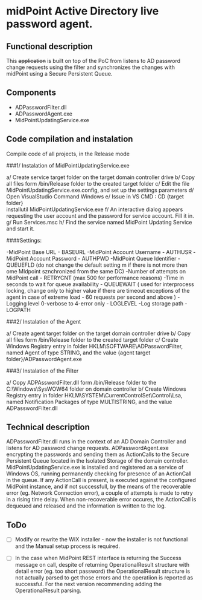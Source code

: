 # midPoint Active Directory live password agent.

## Functional description

This ~~application~~ is built on top of the PoC from listens to AD password change requests using the filter and synchronizes the changes with midPoint using a Secure Persistent Queue.

## Components

- ADPasswordFilter.dll
- ADPasswordAgent.exe
- MidPointUpdatingService.exe

## Code compilation and instalation

Compile code of all projects, in the Release mode

###1/ Instalation of MidPointUpdatingService.exe

a/ Create service target folder on the target domain controller drive
b/ Copy all files form /bin/Release folder to the created target folder
c/ Edit the file MidPointUpdatingService.exe.config, and set up the settings parameters 
d/ Open VisualStudio Command Windows
e/ Issue in VS CMD : 
    CD {target folder}  
    installutil MidPointUpdatingService.exe
f/ An interactive dialog appears requesting the user account and the password for service account. Fill it in.
g/ Run Services.msc
h/ Find the service named MidPoint Updating Service and start it.

####Settings:

-MidPoint Base URL -  BASEURL
-MidPoint Account Username - AUTHUSR
-MidPoint Account Password - AUTHPWD
-MidPoint Queue Identifier - QUEUEFLD  (do not change the default setting m if there is not more then ome MIdpoint sznchronized from the same DC)
-Number of attempts on MidPoint call - RETRYCNT  (max 500 for performance reasons)
-Time in seconds to wait for queue availability - QUEUEWAIT  ( used for interprocess locking, change only to higher value if there are timeout exceptions of the agent in case of extreme load - 60 requests per second and above )
-Logging level 0-verbose to 4-error only - LOGLEVEL
-Log storage path - LOGPATH


###2/ Instalation of the Agent

a/ Create agent target folder on the target domain controller drive
b/ Copy all files form /bin/Release folder to the created target folder
c/ Create Windows Registry entry in folder HKLM\SOFTWARE\ADPasswordFilter, named Agent of type STRING, and the value {agent target folder}/ADPasswordAgent.exe

###3/ Instalation of the Filter

a/ Copy ADPAsswordFilter.dll form /bin/Release folder to the C:\Windows\SysWOW64 folder on domain controller
b/ Create Windows Registry entry in folder HKLM\SYSTEM\CurrentControlSet\Control\Lsa, named Notification Packages of type MULTISTRING, and the value ADPasswordFilter.dll

## Technical description

ADPasswordFilter.dll runs in the context of an AD Domain Controller and listens for AD password change requests.
ADPasswordAgent.exe encrypting the passwords and sending them as ActionCalls to the Secure Persistent Queue located in the Isolated Storage of the domain controller.
MidPointUpdatingService.exe is installed and registered as a service of Windows OS, running permanently checking for presence of an ActionCall in the queue. 
If any ActionCall is present, is executed against the configured MidPoint instance, and if not successfull, by the means of the recoverable error (eg. Network Connection error),
a couple of attempts is made to retry in a rising time delay. When non-recoverable error occures, the ActionCall is dequeued and released and the information is written to the log.

## ToDo
- [ ] Modify or rewrite the WIX installer - now the installer is not functional and the Manual setup process is required.
- [ ] In the case when MidPoint REST interface is returning the Success message on call, despite of returning OperationalResult structure with detail error (eg. too short password) 
the OperationalResult structure is not actually parsed to get those errors and the operatiion is reported as successful. For the next version recommending adding the 
OperationalResult parsing.


